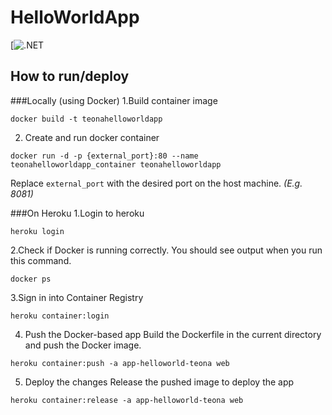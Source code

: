 # HelloWorldApp
[![.NET](https://github.com/Teona09/Principal-Backend/actions/workflows/dotnet.yml)
## How to run/deploy
###Locally (using Docker)
1.Build container image
```
docker build -t teonahelloworldapp
```
2. Create and run docker container
```
docker run -d -p {external_port}:80 --name teonahelloworldapp_container teonahelloworldapp
```
Replace `external_port` with the desired port on the host machine. *(E.g. 8081)*

###On Heroku
1.Login to heroku
```
heroku login
```
2.Check if Docker is running correctly. You should see output when you run this command.
```
docker ps
```
3.Sign in into Container Registry
```
heroku container:login
```
4. Push the Docker-based app
Build the Dockerfile in the current directory and push the Docker image.
```
heroku container:push -a app-helloworld-teona web
```
5. Deploy the changes
Release the pushed image to deploy the app
```
heroku container:release -a app-helloworld-teona web
```